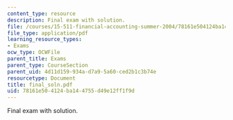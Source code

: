 ```yaml
---
content_type: resource
description: Final exam with solution.
file: /courses/15-511-financial-accounting-summer-2004/78161e504124ba144755d49e12ff1f9d_final_soln.pdf
file_type: application/pdf
learning_resource_types:
- Exams
ocw_type: OCWFile
parent_title: Exams
parent_type: CourseSection
parent_uid: 4d11d159-934a-d7a9-5a60-ced2b1c3b74e
resourcetype: Document
title: final_soln.pdf
uid: 78161e50-4124-ba14-4755-d49e12ff1f9d
---
```

Final exam with solution.

